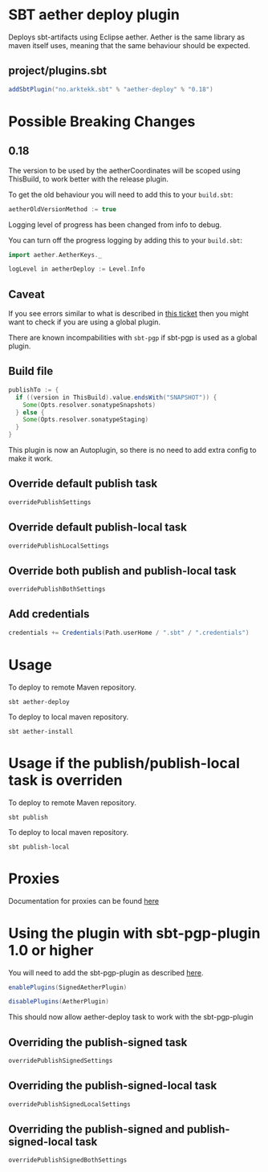 # SBT aether deploy plugin
Deploys sbt-artifacts using Eclipse aether. 
Aether is the same library as maven itself uses, meaning that the same behaviour should be expected.

## project/plugins.sbt

```scala
addSbtPlugin("no.arktekk.sbt" % "aether-deploy" % "0.18")
```

# Possible Breaking Changes

## 0.18

The version to be used by the aetherCoordinates will be scoped using ThisBuild, to work better with the release plugin.

To get the old behaviour you will need to add this to your `build.sbt`:
 
```scala
aetherOldVersionMethod := true
```

Logging level of progress has been changed from info to debug.
 
You can turn off the progress logging by adding this to your `build.sbt`:

```scala
import aether.AetherKeys._

logLevel in aetherDeploy := Level.Info
```

## Caveat
If you see errors similar to what is described in [this ticket](https://github.com/arktekk/sbt-aether-deploy/issues/25) 
then you might want to check if you are using a global plugin. 

There are known incompabilities with `sbt-pgp` if sbt-pgp is used as a global plugin.


## Build file
  
```scala
publishTo := {
  if ((version in ThisBuild).value.endsWith("SNAPSHOT")) {
    Some(Opts.resolver.sonatypeSnapshots)
  } else {
    Some(Opts.resolver.sonatypeStaging)
  }
}
```

This plugin is now an Autoplugin, so there is no need to add extra config to make it work.


## Override default publish task

```scala
overridePublishSettings
```

## Override default publish-local task

```scala
overridePublishLocalSettings
```

## Override both publish and publish-local task
```scala
overridePublishBothSettings
```

## Add credentials

```scala
credentials += Credentials(Path.userHome / ".sbt" / ".credentials")
```

# Usage

To deploy to remote Maven repository.

    sbt aether-deploy

To deploy to local maven repository.

    sbt aether-install

# Usage if the publish/publish-local task is overriden

To deploy to remote Maven repository.

    sbt publish

To deploy to local maven repository.

    sbt publish-local

# Proxies

Documentation for proxies can be found [here](http://docs.oracle.com/javase/6/docs/technotes/guides/net/proxies.html)

# Using the plugin with sbt-pgp-plugin 1.0 or higher

You will need to add the sbt-pgp-plugin as described [here](https://github.com/sbt/sbt-pgp).

```scala
enablePlugins(SignedAetherPlugin)

disablePlugins(AetherPlugin)

```

This should now allow aether-deploy task to work with the sbt-pgp-plugin

## Overriding the publish-signed task

```scala
overridePublishSignedSettings
```
## Overriding the publish-signed-local task

```scala
overridePublishSignedLocalSettings
```

## Overriding the publish-signed and publish-signed-local task

```scala
overridePublishSignedBothSettings
```
